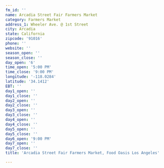 ```yaml
---
fm_id: ''
name: Arcadia Street Fair Farmers Market
category: Farmers Market
address_1: Wheeler Ave. @ 1st Street
city: Arcadia
state: California
zipcode: '91016'
phone: ''
website: ''
season_open: ''
season_close: ''
day_open: '6'
time_open: '5:00 PM'
time_close: '9:00 PM'
longitude: '-118.0284'
latitude: '34.1412'
EBT: ''
day1_open: ''
day1_close: ''
day2_open: ''
day2_close: ''
day3_open: ''
day3_close: ''
day4_open: ''
day4_close: ''
day5_open: ''
day5_close: ''
day6_open: '9:00 PM'
day7_open: ''
day7_close: ''
title: 'Arcadia Street Fair Farmers Market, Food Oasis Los Angeles'

---
```

